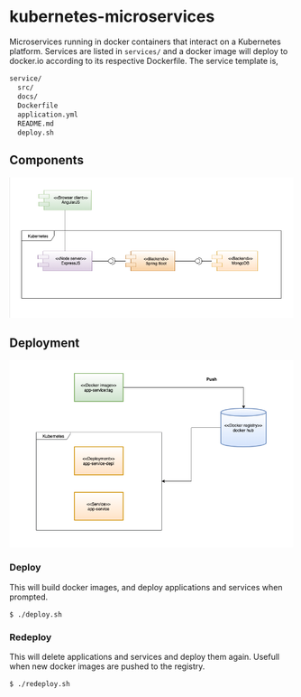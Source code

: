 # kubernetes-microservices
Microservices running in docker containers that interact on a Kubernetes platform. Services are listed in `services/` and a docker image will deploy to docker.io according to its respective Dockerfile. The service template is,

```
service/
  src/
  docs/
  Dockerfile
  application.yml
  README.md
  deploy.sh
```

## Components
![Component diagram](/docs/Component_diagram.png)
## Deployment
![Component diagram](/docs/Deployment_diagram.png)

### Deploy
This will build docker images, and deploy applications and services when prompted.
```
$ ./deploy.sh
```
### Redeploy
This will delete applications and services and deploy them again. Usefull when new docker images are pushed to the registry.
```
$ ./redeploy.sh
```


